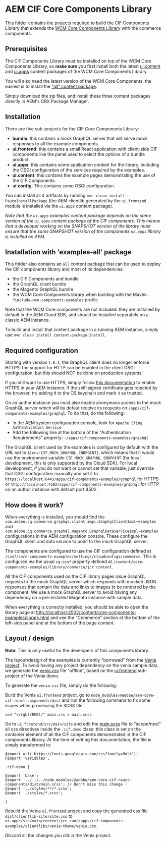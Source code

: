 # AEM CIF Core Components Library

This folder contains the projects required to build the CIF Components Library that extends the [WCM Core Components Library](https://www.aemcomponents.dev/) with the commerce components.

## Prerequisites

The CIF Components Library must be installed on top of the WCM Core Components Library, so **make sure** you first install both the latest [ui.content](https://repo1.maven.org/maven2/com/adobe/cq/core.wcm.components.examples.ui.content/2.9.0/core.wcm.components.examples.ui.content-2.9.0.zip) and [ui.apps](https://repo1.maven.org/maven2/com/adobe/cq/core.wcm.components.examples.ui.apps/2.9.0/core.wcm.components.examples.ui.apps-2.9.0.zip) content packages of the WCM Core Components Library.

You will also need the latest version of the WCM Core Components, the easiest is to install the ["all" content package](https://repo1.maven.org/maven2/com/adobe/cq/core.wcm.components.all/2.9.0/core.wcm.components.all-2.9.0.zip).

Simply download the zip files, and install these three content packages directly in AEM's CRX Package Manager.

## Installation

There are five sub-projects for the CIF Core Components Library:
* **bundle**: this contains a mock GraphQL server that will serve mock responses to all the example components.
* **ui.frontend**: this contains a small React application with client-side CIF components like the panel used to select the options of a bundle product.
* **ui.apps**: this contains some application content for the library, including the OSGi configuration of the services required by the examples.
* **ui.content**: this contains the example pages demonstrating the use of the CIF Components.
* **ui.config**: This contains some OSGi configuration.

You can install all 4 artifacts by running `mvn clean install -PautoInstallPackage` (the AEM clientlib generated by the `ui.frontend` module is installed via the `ui.apps` content package).

_Note that the `ui.apps` examples content package depends on the same version of the `ui.apps` content package of the CIF components. This means that a developer working on the SNAPSHOT version of the library must ensure that the same SNAPSHOT version of the components `ui.apps` library is installed on AEM._

## Installation with 'examples-all' package

This folder also contains an `all` content package that can be used to deploy the CIF components library and most of its dependencies:
* the CIF Components and bundle
* the GraphQL client bundle
* the Magento GraphQL bundle
* the WCM Core Components library when building with the Maven `-Pinclude-wcm-components-examples` profile

Note that the WCM Core components are not included: they are installed by default in the AEM Cloud SDK, and should be installed separately on a classic AEM instance.

To build and install that content package in a running AEM instance, simply use `mvn clean install content-package:install`.

## Required configuration

Starting with version `1.6.1`, the GraphQL client does no longer enforce HTTPS: the support for HTTP can be enabled in the client OSGi configuration, but this should NOT be done on production systems!

If you still want to use HTTPS, simply follow [this documentation](https://docs.adobe.com/content/help/en/experience-manager-65/administering/security/ssl-by-default.html) to enable HTTPS in your AEM instance.
If the self-signed certificate gets rejected by the browser, try adding it to the OS keychain and mark it as trusted.

On an author instance you must also enable anonymous access to the mock GraphQL server which will by defaut receive its requests on `/apps/cif-components-examples/graphql`. To do that, do the following:
* In the AEM system configuration console, look for `Apache Sling Authentication Service`
* Add the following line at the bottom of the "Authentication Requirements" property: `-/apps/cif-components-examples/graphql`

The GraphQL client used by the examples is configured by default with the URL set to `$[env:CIF_MOCK_GRAPHQL_ENDPOINT]`, which means that it would use the environment variable `CIF_MOCK_GRAPHQL_ENDPOINT` (for local development, this is only supported by the Cloud SDK). For local development, if you do not want or cannot set that variable, just override that OSGi configuration manually and set it to `https://localhost:8443/apps/cif-components-examples/graphql` for HTTPS or `http://localhost:4502/apps/cif-components-examples/graphql` for HTTP on an author instance with default port 4502.

## How does it work?

When everything is installed, you should find the `com.adobe.cq.commerce.graphql.client.impl.GraphqlClientImpl~examples` and `com.adobe.cq.commerce.graphql.magento.GraphqlDataServiceImpl~examples` configurations in the AEM configuration console. These configure the GraphQL client and data service to point to the mock GraphQL server.

The components are configured to use the CIF configuration defined at `/conf/core-components-examples/settings/cloudconfigs/commerce`. This is configured via the usual `cq:conf` property defined at `/content/core-components-examples/library/commerce/jcr:content`.

All the CIF components used on the CIF library pages issue GraphQL requests to the mock GraphQL server which responds with mocked JSON responses that contain the data and links to images to be rendered by the component. We use a mock GraphQL server to avoid having any dependency on a pre-installed Magento instance with sample data.

When everything is correctly installed, you should be able to open the library page at [http://localhost:4502/content/core-components-examples/library.html](http://localhost:4502/content/core-components-examples/library.html) and see the "Commerce" section at the bottom of the left-side panel and at the bottom of the page content.

## Layout / design

**Note**: This is only useful for the developers of this components library.

The layout/design of the examples is currently "borrowed" from the [Venia project](https://github.com/adobe/aem-cif-guides-venia). To avoid having any project dependency on the venia sample data, we generate the [venia.css](ui.apps/src/main/content/jcr_root/apps/cif-components-examples/clientlibs/venia-theme/venia.css) file "offline", based on the [ui.frontend](https://github.com/adobe/aem-cif-guides-venia/tree/main/ui.frontend) sub-project of the Venia demo.

To generate the `venia.css` file, simply do the following:

Build the Venia `ui.frontend` project, go to `node_modules/@adobe/aem-core-cif-react-components/dist` and run the following command to fix some issues when processing the SCSS file:

```
sed "s/rgb(/RGB(/" main.css > main.scss
```

Go to `ui.frontend/src/main/site` and edit the [main.scss](https://github.com/adobe/aem-cif-guides-venia/blob/main/ui.frontend/src/main/site/main.scss) file to "scope/nest" all css directives inside the `.cif.demo` class: this class is set on the container element of all the CIF components demonstrated in the CIF components library. At the time of writing this documentation, the file is simply transformed to:

```
@import url('https://fonts.googleapis.com/css?family=Muli');
@import 'variables';

.cif-demo {

@import 'base';
@import '../../../node_modules/@adobe/aem-core-cif-react-components/dist/main.scss'; // Don't miss this change !
@import '../styles/**/*.scss';
@import './styles/*.scss';

}
```
Rebuild the Venia `ui.frontend` project and copy the generated css file `dist/clientlib-site/site.css` to `ui.apps/src/main/content/jcr_root/apps/cif-components-examples/clientlibs/venia-theme/venia.css`.

Discard all the changes you did in the Venia project.


